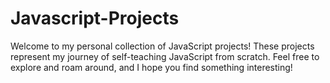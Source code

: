 # Javascript-Projects
Welcome to my personal collection of JavaScript projects! These projects represent my journey of self-teaching JavaScript from scratch. Feel free to explore and roam around, and I hope you find something interesting!
